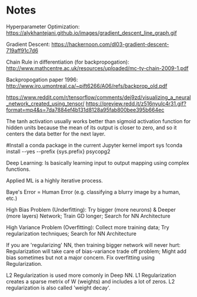# Notes


Hyperparameter Optimization: https://alykhantejani.github.io/images/gradient_descent_line_graph.gif

Gradient Descent: https://hackernoon.com/dl03-gradient-descent-719aff91c7d6

Chain Rule in differentiation (for backpropogation): http://www.mathcentre.ac.uk/resources/uploaded/mc-ty-chain-2009-1.pdf

Backpropogation paper 1996: http://www.iro.umontreal.ca/~pift6266/A06/refs/backprop_old.pdf

https://www.reddit.com/r/tensorflow/comments/dej9zd/visualizing_a_neural_network_created_using_tensor/
https://preview.redd.it/z516nyulc4r31.gif?format=mp4&s=7da7884ef4b131d8128a95fab800bee395b664ec

The tanh activation usually works better than sigmoid activation function for hidden units because the mean of its output is closer to zero, and so it centers the data better for the next layer. 

#Install a conda package in the current Jupyter kernel
import sys
!conda install --yes --prefix {sys.prefix} psycopg2

Deep Learning: Is basically learning input to output mapping using complex functions.

Applied ML is a highly iterative process.

Baye's Error = Human Error (e.g. classifying a blurry image by a human, etc.)

High Bias Problem (Underfitting): Try bigger (more neurons) & Deeper (more layers) Network; Train GD longer; Search for NN Architecture

High Variance Problem (Overfitting): Collect more training data; Try regularization techniques; Search for NN Architecture

If you are 'regularizing' NN, then training bigger network will never hurt: Regularization will take care of bias-variance trade off problem; Might add bias sometimes but not a major concern. Fix overfitting using Regularization.

L2 Regularization is used more comonly in Deep NN. L1 Regularization creates a sparse metrix of W (weights) and includes a lot of zeros. 
L2 regularization is also called 'weight decay'.




